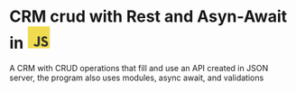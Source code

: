 # CRM crud with Rest and Asyn-Await in <a href="https://developer.mozilla.org/en-US/docs/Web/JavaScript" target="_blank" rel="noreferrer"> <img src="https://raw.githubusercontent.com/devicons/devicon/master/icons/javascript/javascript-original.svg" alt="javascript" width="40" height="40"/> </a> 
A CRM with CRUD operations that fill and use an API created in JSON server, the program also uses modules, async await, and validations
